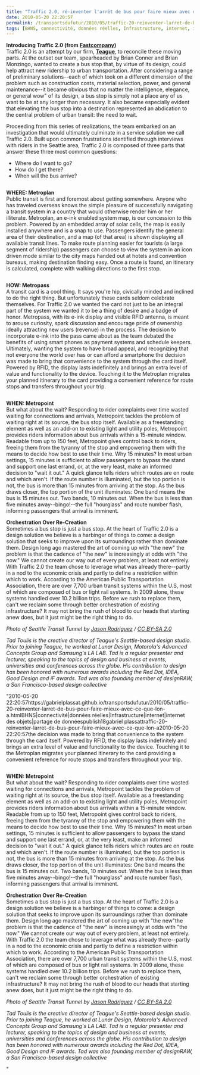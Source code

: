 ```yaml
---
title: "Traffic 2.0, ré-inventer l'arrêt de bus pour faire mieux avec ce que l'on a"
date: 2010-05-20 22:20:57
permalink: /transportsdufutur/2010/05/traffic-20-reinventer-larret-de-bus-pour-faire-mieux-avec-ce-que-lon-a.html
tags: [BHNS, connectivité, données réelles, Infrastructure, internet, internet des objets, partage de données]
---
```


<p><strong>Introducing Traffic 2.0 (from</strong> <strong><a href="http://www.fastcompany.com/1648672/redesigning-the-bus-stop-teagues-traffic-20-makes-transit-more-friendly" target="_blank">Fastcompany</a>)</strong><br />Traffic 2.0 is an attempt by our firm, <strong><a href="http://www.teague.com/" target="_blank">Teague</a></strong>, to reconcile these moving parts. At the outset our team, spearheaded by Brian Conner and Brian Monzingo, wanted to create a bus stop that, by virtue of its design, could help attract new ridership to urban transportation. After considering a range of preliminary solutions--each of which took on a different dimension of the problem such as construction costs, material selection, power, and general maintenance--it became obvious that no matter the intelligence, elegance, or general wow" of its design, a bus stop is simply not a place any of us want to be at any longer than necessary. It also became especially evident that elevating the bus stop into a destination represented an abdication to the central problem of urban transit: the need to wait. </p> <p>Proceeding from this series of realizations, the team embarked on an investigation that would ultimately culminate in a service solution we call Traffic 2.0. Built upon common frustrations identified through interviews with riders in the Seattle area, Traffic 2.0 is composed of three parts that answer these three most common questions:</p> <ul> <li>Where do I want to go?</li> <li>How do I get there?</li> <li>When will the bus arrive?</li> </ul> <p> </p>  <!--more-->  <p><img alt="""" border=""0"" class=""float-center "" src=""/wp-content/uploads/sites/6/2010/05/traffic20rinventerlarrtdebuspourfairemieuxaveccequelona.jpg"" /></p> <p><strong>WHERE: Metroplan</strong><br />Public transit is first and foremost about getting somewhere. Anyone who has traveled overseas knows the simple pleasure of successfully navigating a transit system in a country that would otherwise render him or her illiterate. Metroplan, an e-ink enabled system map, is our concession to this problem. Powered by an embedded array of solar cells, the map is easily installed anywhere and is a snap to use. Passengers identify the general area of their destination, and a map (of that area) is shown displaying all available transit lines. To make route planning easier for tourists (a large segment of ridership) passengers can choose to view the system in an icon driven mode similar to the city maps handed out at hotels and convention bureaus, making destination finding easy. Once a route is found, an itinerary is calculated, complete with walking directions to the first stop. </p> <p><img alt="""" border=""0"" class=""float-center "" src=""/wp-content/uploads/sites/6/2010/05/traffic20rinventerlarrtdebuspourfairemieuxaveccequelona-1.jpg"" /></p> <p><strong>HOW: Metropass</strong><br />A transit card is a cool thing. It says you're hip, civically minded and inclined to do the right thing. But unfortunately these cards seldom celebrate themselves. For Traffic 2.0 we wanted the card not just to be an integral part of the system we wanted it to be a thing of desire and a badge of honor. Metropass, with its e-ink display and visible RFID antenna, is meant to arouse curiosity, spark discussion and encourage pride of ownership ideally attracting new users (revenue) in the process. The decision to incorporate e-ink into the pass came about as the team debated the benefits of using smart phones as payment systems and schedule keepers. Ultimately, wanting the system to have broad appeal, and recognizing that not everyone the world over has or can afford a smartphone the decision was made to bring that convenience to the system through the card itself. Powered by RFID, the display lasts indefinitely and brings an extra level of value and functionality to the device. Touching it to the Metroplan migrates your planned itinerary to the card providing a convenient reference for route stops and transfers throughout your trip.</p> <p><img alt="""" border=""0"" class=""float-center "" src=""/wp-content/uploads/sites/6/2010/05/traffic20rinventerlarrtdebuspourfairemieuxaveccequelona-2.jpg"" /></p> <p><strong>WHEN: Metropoint</strong><br />But what about the wait? Responding to rider complaints over time wasted waiting for connections and arrivals, Metropoint tackles the problem of waiting right at its source, the bus stop itself. Available as a freestanding element as well as an add-on to existing light and utility poles, Metropoint provides riders information about bus arrivals within a 15-minute window. Readable from up to 150 feet, Metropoint gives control back to riders, freeing them from the tyranny of the stop and empowering them with the means to decide how best to use their time. Why 15 minutes? In most urban settings, 15 minutes is sufficient to allow passengers to bypass the stand and support one last errand, or, at the very least, make an informed decision to "wait it out." A quick glance tells riders which routes are en route and which aren't. If the route number is illuminated, but the top portion is not, the bus is more than 15 minutes from arriving at the stop. As the bus draws closer, the top portion of the unit illuminates: One band means the bus is 15 minutes out. Two bands, 10 minutes out. When the bus is less than five minutes away--bingo!--the full "hourglass" and route number flash, informing passengers that arrival is imminent.</p> <p><strong>Orchestration Over Re-Creation</strong><br />Sometimes a bus stop is just a bus stop. At the heart of Traffic 2.0 is a design solution we believe is a harbinger of things to come: a design solution that seeks to improve upon its surroundings rather than dominate them. Design long ago mastered the art of coming up with "the new" the problem is that the cadence of "the new" is increasingly at odds with "the now." We cannot create our way out of every problem, at least not entirely. With Traffic 2.0 the team chose to leverage what was already there--partly in a nod to the economic crisis and partly to define a restriction within which to work. According to the American Public Transportation Association, there are over 7,700 urban transit systems within the U.S, most of which are composed of bus or light rail systems. In 2009 alone, these systems handled over 10.2 billion trips. Before we rush to replace them, can't we reclaim some through better orchestration of existing infrastructure? It may not bring the rush of blood to our heads that starting anew does, but it just might be the right thing to do.</p> <p><em>Photo of Seattle Transit Tunnel by <a href=""http://www.flickr.com/photos/jason-rodriguez/"" target=""_blank""><font color=""#003366"">Jason Rodriguez</font></a> / <a href=""http://creativecommons.org/licenses/by-sa/2.0/"" rel=""license""><font color=""#003366"">CC BY-SA 2.0</font></a></em></p> <p><em>Tad Toulis is the creative director of Teague's Seattle-based design studio. Prior to joining Teague, he worked at Lunar Design, Motorola's Advanced Concepts Group and Samsung's LA LAB. Tad is a regular presenter and lecturer, speaking to the topics of design and business at events, universities and conferences across the globe. His contribution to design has been honored with numerous awards including the Red Dot, IDEA, Good Design and iF awards. Tad was also founding member of designRAW, a San Francisco-based design collective</em></p>"2010-05-20 22:20:57https://gabrielplassat.github.io/transportsdufutur/2010/05/traffic-20-reinventer-larret-de-bus-pour-faire-mieux-avec-ce-que-lon-a.htmlBHNS|connectivité|données réelles|Infrastructure|internet|internet des objets|partage de donnéespublish18gabriel plassattraffic-20-reinventer-larret-de-bus-pour-faire-mieux-avec-ce-que-lon-a2010-05-20 22:20:57the decision was made to bring that convenience to the system through the card itself. Powered by RFID, the display lasts indefinitely and brings an extra level of value and functionality to the device. Touching it to the Metroplan migrates your planned itinerary to the card providing a convenient reference for route stops and transfers throughout your trip.</p> <p><img alt="""" border=""0"" class=""float-center "" src=""/wp-content/uploads/sites/6/2010/05/traffic20rinventerlarrtdebuspourfairemieuxaveccequelona-2.jpg"" /></p> <p><strong>WHEN: Metropoint</strong><br />But what about the wait? Responding to rider complaints over time wasted waiting for connections and arrivals, Metropoint tackles the problem of waiting right at its source, the bus stop itself. Available as a freestanding element as well as an add-on to existing light and utility poles, Metropoint provides riders information about bus arrivals within a 15-minute window. Readable from up to 150 feet, Metropoint gives control back to riders, freeing them from the tyranny of the stop and empowering them with the means to decide how best to use their time. Why 15 minutes? In most urban settings, 15 minutes is sufficient to allow passengers to bypass the stand and support one last errand, or, at the very least, make an informed decision to "wait it out." A quick glance tells riders which routes are en route and which aren't. If the route number is illuminated, but the top portion is not, the bus is more than 15 minutes from arriving at the stop. As the bus draws closer, the top portion of the unit illuminates: One band means the bus is 15 minutes out. Two bands, 10 minutes out. When the bus is less than five minutes away--bingo!--the full "hourglass" and route number flash, informing passengers that arrival is imminent.</p> <p><strong>Orchestration Over Re-Creation</strong><br />Sometimes a bus stop is just a bus stop. At the heart of Traffic 2.0 is a design solution we believe is a harbinger of things to come: a design solution that seeks to improve upon its surroundings rather than dominate them. Design long ago mastered the art of coming up with "the new"the problem is that the cadence of "the new" is increasingly at odds with "the now." We cannot create our way out of every problem, at least not entirely. With Traffic 2.0 the team chose to leverage what was already there--partly in a nod to the economic crisis and partly to define a restriction within which to work. According to the American Public Transportation Association, there are over 7,700 urban transit systems within the U.S, most of which are composed of bus or light rail systems. In 2009 alone, these systems handled over 10.2 billion trips. Before we rush to replace them, can't we reclaim some through better orchestration of existing infrastructure? It may not bring the rush of blood to our heads that starting anew does, but it just might be the right thing to do.</p> <p><em>Photo of Seattle Transit Tunnel by <a href=""http://www.flickr.com/photos/jason-rodriguez/"" target=""_blank""><font color=""#003366"">Jason Rodriguez</font></a> / <a href=""http://creativecommons.org/licenses/by-sa/2.0/"" rel=""license""><font color=""#003366"">CC BY-SA 2.0</font></a></em></p> <p><em>Tad Toulis is the creative director of Teague's Seattle-based design studio. Prior to joining Teague, he worked at Lunar Design, Motorola's Advanced Concepts Group and Samsung's LA LAB. Tad is a regular presenter and lecturer, speaking to the topics of design and business at events, universities and conferences across the globe. His contribution to design has been honored with numerous awards including the Red Dot, IDEA, Good Design and iF awards. Tad was also founding member of designRAW, a San Francisco-based design collective</em></p>"
